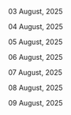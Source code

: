 03 August, 2025

04 August, 2025

05 August, 2025

06 August, 2025

07 August, 2025

08 August, 2025

09 August, 2025